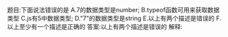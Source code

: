 题目:下面说法错误的是
A.7的数据类型是number;
B.typeof函数可用来获取数据类型
C.js有5中数据类型;
D."7"的数据类型是string
E.以上有两个描述是错误的
F.以上至少有一个描述是正确的
答案:以上有两个描述是错误的
解释: